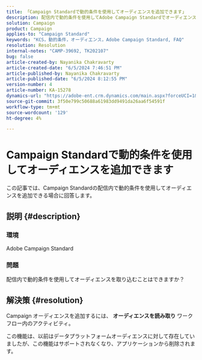 ```yaml
---
title: 「Campaign Standardで動的条件を使用してオーディエンスを追加できます」
description: 配信内で動的条件を使用してAdobe Campaign Standardでオーディエンスを取り込めるかどうかを説明します。
solution: Campaign
product: Campaign
applies-to: "Campaign Standard"
keywords: "KCS，動的条件，オーディエンス，Adobe Campaign Standard, FAQ"
resolution: Resolution
internal-notes: "CAMP-39692, TK202107"
bug: false
article-created-by: Nayanika Chakravarty
article-created-date: "6/5/2024 7:46:51 PM"
article-published-by: Nayanika Chakravarty
article-published-date: "6/5/2024 8:12:55 PM"
version-number: 4
article-number: KA-15278
dynamics-url: "https://adobe-ent.crm.dynamics.com/main.aspx?forceUCI=1&pagetype=entityrecord&etn=knowledgearticle&id=f6eaea54-7423-ef11-840b-6045bd006b25"
source-git-commit: 3f50e799c50688a61983dd9491da26aa6f54591f
workflow-type: tm+mt
source-wordcount: '129'
ht-degree: 4%

---
```


# Campaign Standardで動的条件を使用してオーディエンスを追加できます


この記事では、Campaign Standardの配信内で動的条件を使用してオーディエンスを追加できる場合に回答します。

## 説明 {#description}


### <b>環境</b>

Adobe Campaign Standard

### <b>問題</b>

配信内で動的条件を使用してオーディエンスを取り込むことはできますか？


## 解決策 {#resolution}


Campaign オーディエンスを追加するには、 <b>オーディエンスを読み取り</b> ワークフロー内のアクティビティ。

この機能は、以前はデータプラットフォームオーディエンスに対して存在していましたが、この機能はサポートされなくなり、アプリケーションから削除されます。
